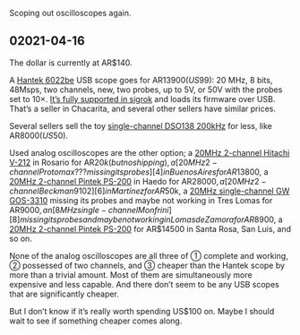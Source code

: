 Scoping out oscilloscopes again.

02021-04-16
-----------

The dollar is currently at AR$140.

A [Hantek 6022be][0] USB scope goes for AR$13900 (US$99): 20 MHz, 8
bits, 48Msps, two channels, new, two probes, up to 5V, or 50V with the
probes set to 10×.  [It’s fully supported in sigrok][1] and loads its
firmware over USB.  That’s a seller in Chacarita, and several other
sellers have similar prices.

[0]: https://articulo.mercadolibre.com.ar/MLA-882482509-osciloscopio-hantek-6022be-usb-2-canales-20mhz-_JM
[1]: https://sigrok.org/wiki/Hantek_6022BE

Several sellers sell the toy [single-channel DSO138 200kHz][2] for
less, like AR$8000 (US$50).

[2]: https://articulo.mercadolibre.com.ar/MLA-871812119-osciloscopio-dso138-dso-138-display-24-gabinete-acrilico-_JM

Used analog oscilloscopes are the other option; a [20MHz 2-channel
Hitachi V-212][3] in Rosario for AR$20k (but no shipping), a [20MHz
2-channel Protomax ??? missing its probes][4] in Buenos Aires for
AR$13800, a [20MHz 2-channel Pintek PS-200][5] in Haedo for AR$28000,
a [20MHz 2-channel Beckman 9102][6] in Martínez for AR$50k, a [20MHz
single-channel GW GOS-3310][7] missing its probes and maybe not
working in Tres Lomas for AR$9000, an [8MHz single-channel
Monfrini][8] missing its probes and maybe not working in Lomas de
Zamora for AR$8900, a [20MHz 2-channel Pintek PS-200][9] for AR$14500
in Santa Rosa, San Luis, and so on.

[3]: https://articulo.mercadolibre.com.ar/MLA-913824257-osciloscopio-hitachi-v-212-_JM
[4]: https://articulo.mercadolibre.com.ar/MLA-909975567-osciloscopio-analogico-protomax-20-mhz-_JM
[5]: https://articulo.mercadolibre.com.ar/MLA-909400529-osciloscopio-pintek-ps-200-sin-detalle-una-semana-de-uso-_JM
[6]: https://articulo.mercadolibre.com.ar/MLA-911490316-osciloscopio-analogico-beckman-ind-9102-doble-base-dtiempo-_JM
[7]: https://articulo.mercadolibre.com.ar/MLA-901921275-osciloscopio-gw-usado-_JM
[8]: https://articulo.mercadolibre.com.ar/MLA-884987606-osciloscopio-monfrini-industria-argentina-_JM
[9]: https://articulo.mercadolibre.com.ar/MLA-881106240-osciloscopio-analogico-pintek-_JM

None of the analog oscilloscopes are all three of ① complete and
working, ② possessed of two channels, and ③ cheaper than the Hantek
scope by more than a trivial amount.  Most of them are simultaneously
more expensive and less capable.  And there don’t seem to be any
USB scopes that are significantly cheaper.

But I don’t know if it’s really worth spending US$100 on.  Maybe I
should wait to see if something cheaper comes along.
